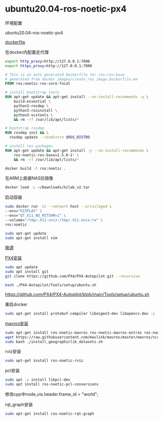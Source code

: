 # ubuntu20.04-ros-noetic-px4

环境配置

ubuntu20.04-ros-noetic-px4

[dockerfile](https://github.com/osrf/docker_images/blob/df19ab7d5993d3b78a908362cdcd1479a8e78b35/ros/noetic/ubuntu/focal/ros-base/Dockerfile)

在docker内配置走代理

```sh
export http_proxy=http://127.0.0.1:7890
export https_proxy=http://127.0.0.1:7890
```

```dockerfile
# This is an auto generated Dockerfile for ros:ros-base
# generated from docker_images/create_ros_image.Dockerfile.em
FROM ros:noetic-ros-core-focal

# install bootstrap tools
RUN apt-get update && apt-get install --no-install-recommends -y \
    build-essential \
    python3-rosdep \
    python3-rosinstall \
    python3-vcstools \
    && rm -rf /var/lib/apt/lists/*

# bootstrap rosdep
RUN rosdep init && \
  rosdep update --rosdistro $ROS_DISTRO

# install ros packages
RUN apt-get update && apt-get install -y --no-install-recommends \
    ros-noetic-ros-base=1.5.0-1* \
    && rm -rf /var/lib/apt/lists/*
```

```sh
docker build -t ros:noetic .
```

在ARM上直接NAS拉镜像
```sh
docker load -i ~/Downloads/hilab_v2.tar
```

启动容器

```sh
sudo docker run -it --network host --privileged \
--env="DISPLAY" \
--env="QT_X11_NO_MITSHM=1" \
--volume="/tmp/.X11-unix:/tmp/.X11-unix:rw" \
ros:noetic

sudo apt-get update
sudo apt-get install vim
```

[换源](https://www.yisu.com/ask/4042.html)

[PX4安装](https://docs.px4.io/main/en/dev_setup/dev_env_linux_ubuntu.html#ros-gazebo-classic)

```sh
sudo apt update
sudo apt install git
git clone https://github.com/PX4/PX4-Autopilot.git --recursive

bash ./PX4-Autopilot/Tools/setup/ubuntu.sh
```

https://github.com/PX4/PX4-Autopilot/blob/main/Tools/setup/ubuntu.sh

重启docker

```sh
sudo apt-get install protobuf-compiler libeigen3-dev libopencv-dev -y
```

[mavros安装](https://docs.px4.io/main/en/ros/mavros_installation.html)

```sh
sudo apt-get install ros-noetic-mavros ros-noetic-mavros-extras ros-noetic-mavros-msgs
wget https://raw.githubusercontent.com/mavlink/mavros/master/mavros/scripts/install_geographiclib_datasets.sh
sudo bash ./install_geographiclib_datasets.sh   
```

rviz安装

```sh
sudo apt-get install ros-noetic-rviz
```

pcl安装

```sh
sudo apt -y install libpcl-dev
sudo apt install ros-noetic-pcl-conversions
```

修改cpp中node_vis.header.frame_id = "world";

rqt_graph安装

```sh
sudo apt-get install ros-noetic-rqt-graph
```



